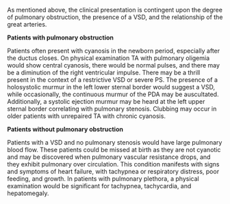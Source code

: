 As mentioned above, the clinical presentation is contingent upon the degree of pulmonary obstruction, the presence of a VSD, and the relationship of the great arteries.

**Patients with pulmonary obstruction**

Patients often present with cyanosis in the newborn period, especially after the ductus closes. On physical examination TA with pulmonary oligemia would show central cyanosis, there would be normal pulses, and there may be a diminution of the right ventricular impulse. There may be a thrill present in the context of a restrictive VSD or severe PS. The presence of a holosystolic murmur in the left lower sternal border would suggest a VSD, while occasionally, the continuous murmur of the PDA may be auscultated. Additionally, a systolic ejection murmur may be heard at the left upper sternal border correlating with pulmonary stenosis. Clubbing may occur in older patients with unrepaired TA with chronic cyanosis.

**Patients without pulmonary obstruction**

Patients with a VSD and no pulmonary stenosis would have large pulmonary blood flow. These patients could be missed at birth as they are not cyanotic and may be discovered when pulmonary vascular resistance drops, and they exhibit pulmonary over circulation. This condition manifests with signs and symptoms of heart failure, with tachypnea or respiratory distress, poor feeding, and growth. In patients with pulmonary plethora, a physical examination would be significant for tachypnea, tachycardia, and hepatomegaly.